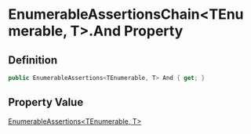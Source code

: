 # EnumerableAssertionsChain&lt;TEnumerable, T&gt;.And Property
## Definition

```c#
public EnumerableAssertions<TEnumerable, T> And { get; }
```

## Property Value

[EnumerableAssertions&lt;TEnumerable, T&gt;](MrKWatkins.Assertions.EnumerableAssertions-2.md)
